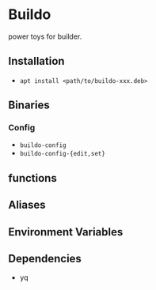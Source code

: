 # Buildo

power toys for builder.

## Installation
- `apt install <path/to/buildo-xxx.deb>`

## Binaries
### Config
- `buildo-config`
- `buildo-config-{edit,set}`

## functions

## Aliases

## Environment Variables

## Dependencies
- yq
